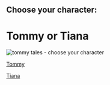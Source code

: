 ## Choose your character:

#  Tommy    or    Tiana

![tommy tales - choose your character](https://github.com/dorsadanesh/SYN100Project/assets/114564837/b4d7a179-9558-41fb-9d26-c25cdffd66b3)

[Tommy](https://dorsadanesh.github.io/SYN100Project/tommy1.html)

[Tiana](https://dorsadanesh.github.io/SYN100Project/tiana1.html)

